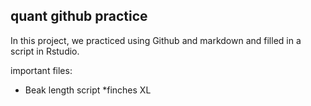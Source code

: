 ## quant github practice

In this project, we practiced using Github and markdown and filled in a script in Rstudio.

important files:

* Beak length script
*finches XL

